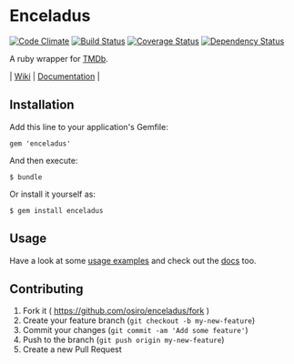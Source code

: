 # Enceladus

[![Code Climate](https://codeclimate.com/github/osiro/enceladus/badges/gpa.svg)](https://codeclimate.com/github/osiro/enceladus)
[![Build Status](https://travis-ci.org/osiro/enceladus.svg?branch=master)](https://travis-ci.org/osiro/enceladus)
[![Coverage Status](https://coveralls.io/repos/osiro/enceladus/badge.png?branch=master)](https://coveralls.io/r/osiro/enceladus?branch=master)
[![Dependency Status](https://gemnasium.com/osiro/enceladus.svg)](https://gemnasium.com/osiro/enceladus)

A ruby wrapper for [TMDb](www.themoviedb.org).

| [Wiki](https://github.com/osiro/enceladus/wiki) | [Documentation](http://www.rubydoc.info/github/osiro/enceladus/master/frames) |

## Installation

Add this line to your application's Gemfile:

    gem 'enceladus'

And then execute:

    $ bundle

Or install it yourself as:

    $ gem install enceladus

## Usage

Have a look at some [usage examples](https://github.com/osiro/enceladus/wiki/Usage) and check out the [docs](http://www.rubydoc.info/github/osiro/enceladus/master/frames) too.

## Contributing

1. Fork it ( https://github.com/osiro/enceladus/fork )
2. Create your feature branch (`git checkout -b my-new-feature`)
3. Commit your changes (`git commit -am 'Add some feature'`)
4. Push to the branch (`git push origin my-new-feature`)
5. Create a new Pull Request
